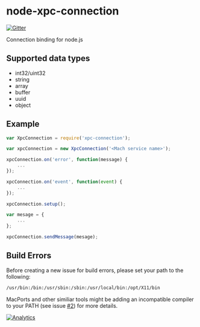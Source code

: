 # node-xpc-connection

[![Gitter](https://badges.gitter.im/Join%20Chat.svg)](https://gitter.im/sandeepmistry/node-xpc-connection?utm_source=badge&utm_medium=badge&utm_campaign=pr-badge&utm_content=badge)


Connection binding for node.js

## Supported data types

 * int32/uint32
 * string
 * array
 * buffer
 * uuid
 * object

## Example

```javascript
var XpcConnection = require('xpc-connection');

var xpcConnection = new XpcConnection('<Mach service name>');

xpcConnection.on('error', function(message) {
    ...
});

xpcConnection.on('event', function(event) {
    ...
});

xpcConnection.setup();

var mesage = {
    ... 
};

xpcConnection.sendMessage(mesage);
```

## Build Errors

Before creating a new issue for build errors, please set your path to the following:

```sh
/usr/bin:/bin:/usr/sbin:/sbin:/usr/local/bin:/opt/X11/bin
```

MacPorts and other similiar tools might be adding an incompatible compiler to your PATH (see issue [#2](https://github.com/sandeepmistry/node-xpc-connection/issues/2)) for more details.

[![Analytics](https://ga-beacon.appspot.com/UA-56089547-1/sandeepmistry/node-xpc-connection?pixel)](https://github.com/igrigorik/ga-beacon)


